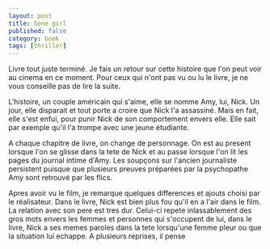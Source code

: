 ```yaml
---
layout: post
title: Gone girl
published: false
category: book
tags: [thriller]
---
```


Livre tout juste terminé. Je fais un retour sur cette histoire que l'on peut voir au cinema en ce moment. Pour ceux qui n'ont pas vu ou lu le livre, je ne vous conseille pas de lire la suite.

L'histoire, un couple américain qui s'aime, elle se nomme Amy, lui, Nick. Un jour, elle disparait et tout porte a croire que Nick l'a assassiné. Mais en fait, elle s'est enfui, pour punir Nick de son comportement envers elle. Elle sait par exemple qu'il l'a trompe avec une jeune étudiante.

A chaque chapitre de livre, on change de personnage. On est au present lorsque l'on se glisse dans la tete de Nick et au passe lorsque l'on lit les pages du journal intime d'Amy. Les soupçons sur l'ancien journaliste persistent puisque que plusieurs preuves préparées par la psychopathe Amy sont retrouvé par les flics.

Apres avoir vu le film, je remarque quelques differences et ajouts choisi par le réalisateur. Dans le livre, Nick est bien plus fou qu'il en a l'air dans le film. La relation avec son pere est tres dur. Celui-ci repete inlassablement des gros mots envers les femmes et personnes qui s'occupent de lui, dans le livre, Nick a ses memes paroles dans la tete lorsqu'une femme pleur ou que la situation lui echappe. A plusieurs reprises, il pense